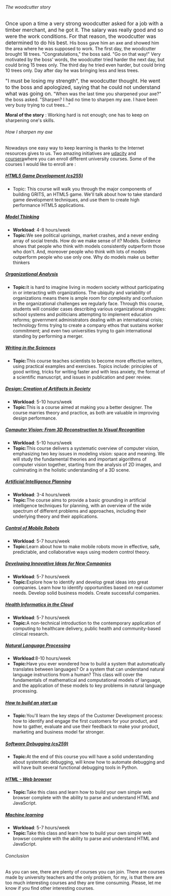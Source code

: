 <h6 style="margin-top: 0;">The woodcutter story</h6>
<span style="font-size: medium;">Once upon a time a very strong woodcutter asked for a job with a timber merchant, and he got it. The salary was really good and so were the work conditions. For that reason, the woodcutter was determined to do his best.</span>
His boss gave him an axe and showed him the area where he was supposed to work. The first day, the woodcutter brought 18 trees. "Congratulations," the boss said. "Go on that way!" Very motivated by the boss' words, the woodcutter tried harder the next day, but could bring 15 trees only. The third day he tried even harder, but could bring 10 trees only. Day after day he was bringing less and less trees.

<span style="font-size: medium;"><!--more-->"I must be losing my strength", the woodcutter thought. He went to the boss and apologized, saying that he could not understand what was going on.</span> "When was the last time you sharpened your axe?" the boss asked. "Sharpen? I had no time to sharpen my axe. I have been very busy trying to cut trees..."

<strong>Moral of the story</strong> : Working hard is not enough; one has to keep on sharpening one's skills.
<h6>How I sharpen my axe</h6>
Nowadays one easy way to keep learning is thanks to the Internet resources gives to us. Two amazing initiatives are <a title="udacity" href="http://www.udacity.com" target="_blank">udacity</a> and <a title="coursera" href="https://www.coursera.org" target="_blank">coursera</a>where you can enroll different university courses. Some of the courses I would like to enroll are :
<h5><a title="HTML5 Game Development (cs255)" href="http://www.udacity.com/overview/Course/cs255/CourseRev/1?utm_source=udacity&amp;utm_medium=newsletter&amp;utm_campaign=october" target="_blank">HTML5 Game Development (cs255)</a></h5>
<ul>
	<li>Topic: This course will walk you through the major components of building GRITS, an HTML5 game. We'll talk about how to take standard game development techniques, and use them to create high performance HTML5 applications.</li>
</ul>
<h5><a title="Model Thinking" href="https://www.coursera.org/course/modelthinking" target="_blank">Model Thinking</a></h5>
<ul>
	<li><strong>Workload</strong>: 4-8 hours/week</li>
	<li><strong>Topic:</strong>We see political uprisings, market crashes, and a never ending array of social trends. How do we make sense of it? Models. Evidence shows that people who think with models consistently outperform those who don't. And, moreover people who think with lots of models outperform people who use only one. Why do models make us better thinkers</li>
</ul>
<h5><a title="Organizational Analysis" href="https://www.coursera.org/course/organalysis" target="_blank">Organizational Analysis</a></h5>
<ul>
	<li><strong>Topic:</strong>It is hard to imagine living in modern society without participating in or interacting with organizations. The ubiquity and variability of organizations means there is ample room for complexity and confusion in the organizational challenges we regularly face. Through this course, students will consider cases describing various organizational struggles: school systems and politicians attempting to implement education reforms; government administrators dealing with an international crisis; technology firms trying to create a company ethos that sustains worker commitment; and even two universities trying to gain international standing by performing a merger.</li>
</ul>
<h5><a title="Writing in the Sciences" href="https://www.coursera.org/course/sciwrite" target="_blank">Writing in the Sciences</a></h5>
<ul>
	<li><strong>Topic:</strong>This course teaches scientists to become more effective writers, using practical examples and exercises. Topics include: principles of good writing, tricks for writing faster and with less anxiety, the format of a scientific manuscript, and issues in publication and peer review.</li>
</ul>
<h5><a title="Design: Creation of Artifacts in Society" href="https://www.coursera.org/course/design" target="_blank">Design: Creation of Artifacts in Society</a></h5>
<ul>
	<li><strong>Workload</strong>: 5-10 hours/week</li>
	<li><strong>Topic:</strong>This is a course aimed at making you a better designer. The course marries theory and practice, as both are valuable in improving design performance.</li>
</ul>
<h5><a title="Computer Vision: From 3D Reconstruction to Visual Recognition" href="https://www.coursera.org/course/computervision" target="_blank">Computer Vision: From 3D Reconstruction to Visual Recognition</a></h5>
<ul>
	<li><strong>Workload</strong>: 5-10 hours/week</li>
	<li><strong>Topic:</strong>This course delivers a systematic overview of computer vision, emphasizing two key issues in modeling vision: space and meaning. We will study the fundamental theories and important algorithms of computer vision together, starting from the analysis of 2D images, and culminating in the holistic understanding of a 3D scene.</li>
</ul>
<h5><a title="Artificial Intelligence Planning" href="https://www.coursera.org/course/aiplan" target="_blank">Artificial Intelligence Planning</a></h5>
<ul>
	<li><strong>Workload</strong>: 3-4 hours/week</li>
	<li><strong>Topic:</strong>The course aims to provide a basic grounding in artificial intelligence techniques for planning, with an overview of the wide spectrum of different problems and approaches, including their underlying theory and their applications.</li>
</ul>
<h5><a title="Control of Mobile Robots" href="https://www.coursera.org/course/conrob" target="_blank">Control of Mobile Robots</a></h5>
<ul>
	<li><strong>Workload</strong>: 5-7 hours/week</li>
	<li><strong>Topic:</strong>Learn about how to make mobile robots move in effective, safe, predictable, and collaborative ways using modern control theory.</li>
</ul>
<h5><a title="Developing Innovative Ideas for New Companies" href="https://www.coursera.org/course/innovativeideas" target="_blank">Developing Innovative Ideas for New Companies</a></h5>
<ul>
	<li><strong>Workload</strong>: 5-7 hours/week</li>
	<li><strong>Topic:</strong>Explore how to identify and develop great ideas into great companies. Learn how to identify opportunities based on real customer needs. Develop solid business models. Create successful companies.</li>
</ul>
<h5><a title="Health Informatics in the Cloud" href="href=" target="_blank">Health Informatics in the Cloud</a></h5>
<ul>
	<li><strong>Workload</strong>: 5-7 hours/week</li>
	<li><strong>Topic:</strong>A non-technical introduction to the contemporary application of computing to healthcare delivery, public health and community-based clinical research.</li>
</ul>
<h5><a title="Natural Language Processing" href="href=" target="_blank">Natural Language Processing</a></h5>
<ul>
	<li><strong>Workload</strong>:8-10 hours/week</li>
	<li><strong>Topic:</strong>Have you ever wondered how to build a system that automatically translates between languages? Or a system that can understand natural language instructions from a human? This class will cover the fundamentals of mathematical and computational models of language, and the application of these models to key problems in natural language processing.</li>
</ul>
<h5><a title="How to build an start up" href="href=" target="_blank">How to build an start up</a></h5>
<ul>
	<li><strong>Topic:</strong>You'll learn the key steps of the Customer Development process: how to identify and engage the first customers for your product, and how to gather, evaluate and use their feedback to make your product, marketing and business model far stronger.</li>
</ul>
<h5><a title="Software Debugging (cs259)" href="http://www.udacity.com/overview/Course/cs259/CourseRev/1" target="_blank">Software Debugging (cs259)</a></h5>
<ul>
	<li><strong>Topic:</strong>At the end of this course you will have a solid understanding about systematic debugging, will know how to automate debugging and will have built several functional debugging tools in Python.</li>
</ul>
<h5><a title="HTML - Web browser" href="http://www.udacity.com/overview/Course/cs262/CourseRev/apr2012" target="_blank">HTML - Web browser</a></h5>
<ul>
	<li><strong>Topic:</strong>Take this class and learn how to build your own simple web browser complete with the ability to parse and understand HTML and JavaScript.</li>
</ul>
<h5><a title="Machine learning" href="https://www.coursera.org/course/machlearning" target="_blank">Machine learning</a></h5>
<ul>
	<li><strong>Workload</strong>: 5-7 hours/week</li>
	<li><strong>Topic:</strong>Take this class and learn how to build your own simple web browser complete with the ability to parse and understand HTML and JavaScript.</li>
</ul>
<h6>Conclusion</h6>
As you can see, there are plenty of courses you can join. There are courses made by university teachers and the only problem, for my, is that there are too much interesting courses and they are time consuming. Please, let me know if you find other interesting courses.

